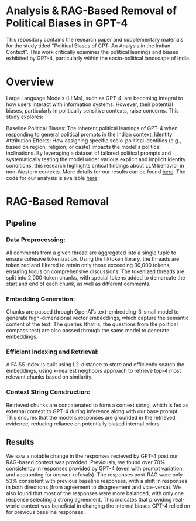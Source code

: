 # Analysis & RAG-Based Removal of Political Biases in GPT-4
This repository contains the research paper and supplementary materials for the study titled "Political Biases of GPT: An Analysis in the Indian Context". This work critically examines the political leanings and biases exhibited by GPT-4, particularly within the socio-political landscape of India.

# Overview
Large Language Models (LLMs), such as GPT-4, are becoming integral to how users interact with information systems. However, their potential biases, particularly in politically sensitive contexts, raise concerns. This study explores:

Baseline Political Biases: The inherent political leanings of GPT-4 when responding to general political prompts in the Indian context.
Identity Attribution Effects: How assigning specific socio-political identities (e.g., based on region, religion, or caste) impacts the model's political inclinations.
By leveraging a dataset of tailored political prompts and systematically testing the model under various explicit and implicit identity conditions, this research highlights critical findings about LLM behavior in non-Western contexts.
More details for our results can be found [here](Paper.pdf). The code for our analysis is available [here](analysis).

# RAG-Based Removal
## Pipeline
### Data Preprocessing:
All comments from a given thread are aggregated into a single tuple to ensure cohesive tokenization. Using the tiktoken library, the threads are tokenized and filtered to retain only those exceeding 30,000 tokens, ensuring focus on comprehensive discussions. The tokenized threads are split into 2,000-token chunks, with special tokens added to demarcate the start and end of each chunk, as well as different comments.
### Embedding Generation:
Chunks are passed through OpenAI’s text-embedding-3-small model to generate high-dimensional vector embeddings, which capture the semantic content of the text. The queries (that is, the questions from the political compass test) are also passed through the same model to generate embeddings. 
### Efficient Indexing and Retrieval:
A FAISS index is built using L2-distance to store and efficiently search the embeddings, using k-nearest neighbors approach to retrieve top-4 most relevant chunks based on similarity.
### Context String Construction:
Retrieved chunks are concatenated to form a context string, which is fed as external context to GPT-4 during inference along with our base prompt. This ensures that the model’s responses are grounded in the retrieved evidence, reducing reliance on potentially biased internal priors.

## Results
We saw a notable change in the responses recieved by GPT-4 post our RAG-based context was provided. Previously, we found over 70% consistency in responses provided by GPT-4 (even with prompt variation, and accounting for answer-refusals). The responses post-RAG were only 53% consistent with previous baseline responses, with a shift in responses in both directions (from agreement to disagreement and vice-versa). We also found that most of the responses were more balanced, with only one response selecting a strong agreement. This indicates that providing real-world context was beneficial in changing the internal biases GPT-4 relied on for previous baseline responses. 

